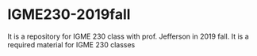 # IGME230-2019fall
It is a repository for IGME 230 class with prof. Jefferson in 2019 fall.
It is a required material for IGME 230 classes
